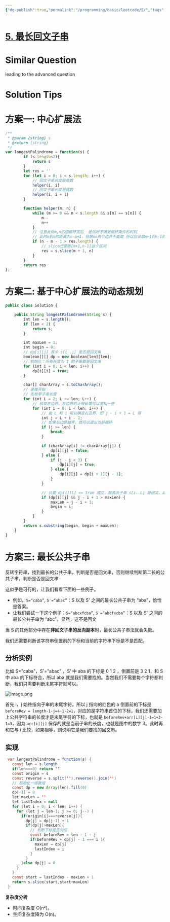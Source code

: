 ```yaml
---
{"dg-publish":true,"permalink":"/programming/basic/leetcode/5/","tags":["leetcode/palindrome","leetcode/unsolved","leetcode/dp","leetcode/sub/consecutive"]}
---
```



# [5. 最长回文子串](https://leetcode.cn/problems/longest-palindromic-substring/)

# Similar Question

leading to the advanced question

# Solution Tips

# 方案一: 中心扩展法

```js
/**
 * @param {string} s
 * @return {string}
 */
var longestPalindrome = function(s) {
        if (s.length<2){
            return s
        }
        let res = ''
        for (let i = 0; i < s.length; i++) {
            // 回文子串长度是奇数
            helper(i, i)
            // 回文子串长度是偶数
            helper(i, i + 1) 
        }

        function helper(m, n) {
            while (m >= 0 && n < s.length && s[m] == s[n]) {
                m--
                n++
            }
            // 注意此处m,n的值循环完后  是恰好不满足循环条件的时刻
            // 此时m到n的距离为n-m+1，但是mn两个边界不能取 所以应该取m+1到n-1的区间  长度是n-m-1
            if (n - m - 1 > res.length) {
                // slice也要取[m+1,n-1]这个区间 
                res = s.slice(m + 1, n)
            }
        }
        return res
};
```

# 方案二: 基于中心扩展法的动态规划

```js
public class Solution {

    public String longestPalindrome(String s) {
        int len = s.length();
        if (len < 2) {
            return s;
        }

        int maxLen = 1;
        int begin = 0;
        // dp[i][j] 表示 s[i..j] 是否是回文串
        boolean[][] dp = new boolean[len][len];
        // 初始化：所有长度为 1 的子串都是回文串
        for (int i = 0; i < len; i++) {
            dp[i][i] = true;
        }

        char[] charArray = s.toCharArray();
        // 递推开始
        // 先枚举子串长度
        for (int L = 2; L <= len; L++) {
            // 枚举左边界，左边界的上限设置可以宽松一些
            for (int i = 0; i < len; i++) {
                // 由 L 和 i 可以确定右边界，即 j - i + 1 = L 得
                int j = L + i - 1;
                // 如果右边界越界，就可以退出当前循环
                if (j >= len) {
                    break;
                }

                if (charArray[i] != charArray[j]) {
                    dp[i][j] = false;
                } else {
                    if (j - i < 3) {
                        dp[i][j] = true;
                    } else {
                        dp[i][j] = dp[i + 1][j - 1];
                    }
                }

                // 只要 dp[i][L] == true 成立，就表示子串 s[i..L] 是回文，此时记录回文长度和起始位置
                if (dp[i][j] && j - i + 1 > maxLen) {
                    maxLen = j - i + 1;
                    begin = i;
                }
            }
        }
        return s.substring(begin, begin + maxLen);
    }
}
```

# 方案三: 最长公共子串

反转字符串，找到最长的公共子串，判断是否是回文串，否则继续判断第二长的公共子串，判断是否是回文串

这似乎是可行的，让我们看看下面的一些例子。

- 例如，`S=“caba”`, `S′=“abac”`：S 以及 S' 之间的最长公共子串为 “aba”，恰恰是答案。
- 让我们尝试一下这个例子：`S=“abcxfcba”`, `S′=“abcfxcba”`：S 以及 S' 之间的最长公共子串为 “abc”。显然，这不是回文

当 S 的其他部分中存在**非回文子串的反向副本**时，最长公共子串法就会失败。

我们还需要判断该字符串倒置前的下标和当前的字符串下标是不是匹配。

## 分析实例

比如 S="caba"，S'="abac" ，S’ 中 aba 的下标是 0 1 2 ，倒置前是 3 2 1，和 S 中 aba 的下标符合，所以 aba 就是我们需要找的。当然我们不需要每个字符都判断，我们只需要判断末尾字符就可以。

  ![image.png](https://pic.leetcode-cn.com/3910e68a438bce27ef2bf53fb89c3566f234582c4b8137327dfdca917ae40dcf-image.png)

首先 i，j 始终指向子串的末尾字符。所以 j 指向的红色的 a 倒置前的下标是 `beforeRev = length-1-j=4-1-2=1`，对应的是字符串首位的下标，我们还需要加上公共字符串的长度才是末尾字符的下标，也就是 `beforeRev+arr[i][j]-1=1+3-1=3`，因为 `arr[i][j]` 保存的就是当前子串的长度，也就是图中的数字 3。此时再和它与 i 比较，如果相等，则说明它是我们要找的回文串。

## 实现

 ```java
  var longestPalindrome = function(s) {
    const len = s.length
    if(len===0) return ''
    const origin = s
    const reverse = s.split('').reverse().join('')
    // 初始化一维数组
    const dp = new Array(len).fill(0)
    dp[-1] = 0
    let maxLen = ''
    let lastIndex = null
    for (let i = 0; i < len; i++) {
      for (let j = len-1; j >= 0; j--) {
        if(origin[i]===reverse[j]){
          dp[j] = dp[j-1] + 1
          if(dp[j]>maxLen){
            // 判断下标是否对应
            const beforeRev = len - 1 - j
            if(beforeRev + dp[j] - 1 === i ){
              maxLen = dp[j]
              lastIndex = i
            }
          }
        }else dp[j] = 0
      }
    }
    const start = lastIndex - maxLen + 1
    return s.slice(start,start+maxLen)
  }
```

**复杂度分析**

+ 时间复杂度 O(n²)。
+ 空间复杂度降为 O(n)。
